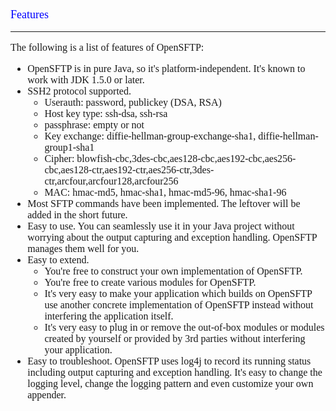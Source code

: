 <font face='Gill Sans MT' size='3'>
<p align='left'><font color='blue' size='4'>
Features<br>
</font></p>
<hr />
The following is a list of features of OpenSFTP:<br>
<ul><li>OpenSFTP is in pure Java, so it's platform-independent. It's known to work with JDK 1.5.0 or later.<br>
</li><li>SSH2 protocol supported.<br>
<ul><li>Userauth: password, publickey (DSA, RSA)<br>
</li><li>Host key type: ssh-dsa, ssh-rsa<br>
</li><li>passphrase: empty or not<br>
</li><li>Key exchange: diffie-hellman-group-exchange-sha1, diffie-hellman-group1-sha1<br>
</li><li>Cipher: blowfish-cbc,3des-cbc,aes128-cbc,aes192-cbc,aes256-cbc,aes128-ctr,aes192-ctr,aes256-ctr,3des-ctr,arcfour,arcfour128,arcfour256<br>
</li><li>MAC: hmac-md5, hmac-sha1, hmac-md5-96, hmac-sha1-96<br>
</li></ul></li><li>Most SFTP commands have been implemented. The leftover will be added in the short future.<br>
</li><li>Easy to use. You can seamlessly use it in your Java project without worrying about the output capturing and exception handling. OpenSFTP manages them well for you.<br>
</li><li>Easy to extend.<br>
<ul><li>You're free to construct your own implementation of OpenSFTP.<br>
</li><li>You're free to create various modules for OpenSFTP.<br>
</li><li>It's very easy to make your application which builds on OpenSFTP use another concrete implementation of OpenSFTP instead without interfering the application itself.<br>
</li><li>It's very easy to plug in or remove the out-of-box modules or modules created by yourself or provided by 3rd parties without interfering your application.<br>
</li></ul></li><li>Easy to troubleshoot. OpenSFTP uses log4j to record its running status including output capturing and exception handling. It's easy to change the logging level, change the logging pattern and even customize your own appender.